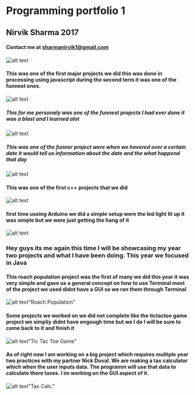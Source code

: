 # Programming portfolio 1
## Nirvik Sharma 2017

#### Contact me at sharmanirvik1@gmail.com
![alt text](https://nirviksharma.github.io/Programming1Portfolio/pic.png "Logo Title Text 1")


####  This was one of the first major projects we did this was done in processing using javascript during the second term it was one of the funnest ones. 
 
![alt text](https://nirviksharma.github.io/Programming1Portfolio/calc.png "Logo Title Text 1")

##### This for me personaly was one of the funnest projects I had ever done it was a blast and I learned alot 
![alt text](https://nirviksharma.github.io/Programming1Portfolio/pong.png "Logo Title Text 1")

##### This was one of the funner project were when we hovered over a certain date it would tell us information about the date and the what happend that day 
![alt text](https://nirviksharma.github.io/Programming1Portfolio/timeline.png "Logo Title Text 1")

#### This was one of the first c++ projects that we did 
![alt text](https://nirviksharma.github.io/Programming1Portfolio/UML.png "Logo Title Text 1")

#### first time useing Arduino we did a simple setup were the led light lit up it was simple but we were just getting the hang of it 
![alt text](https://nirviksharma.github.io/Programming1Portfolio/h.png "Logo Title Text 1")


### Hey guys its me again this time I will be showcasing my year two projects and what I have been doing. This year we focused in Java 

#### This roach population project was the first of many we did this year it was very simple and gave us a general concept on how to use Terminal most of the project we used didnt have a GUI so we ran them through Terminal 

![alt text](https://nirviksharma.github.io/Programming1Portfolio/roach.png)"Roach Population"

#### Some projects we worked on we did not complete like the tictactoe game project we simpliy didnt have engough time but we I do I will be sure to come back to it and finish it
![alt text](https://nirviksharma.github.io/Programming1Portfolio/tictactoe.png)"Tic Tac Toe Game"


#### As of right now I am working on a big project which requires mulitple year two practices with my partner Nick Duval. We are making a tax calculator which when the user inputs data. The programm will use that data to calculate there taxes. I im working on the GUI aspect of it.

![alt text](https://nirviksharma.github.io/Programming1Portfolio/taxes.png)"Tax Calc."
